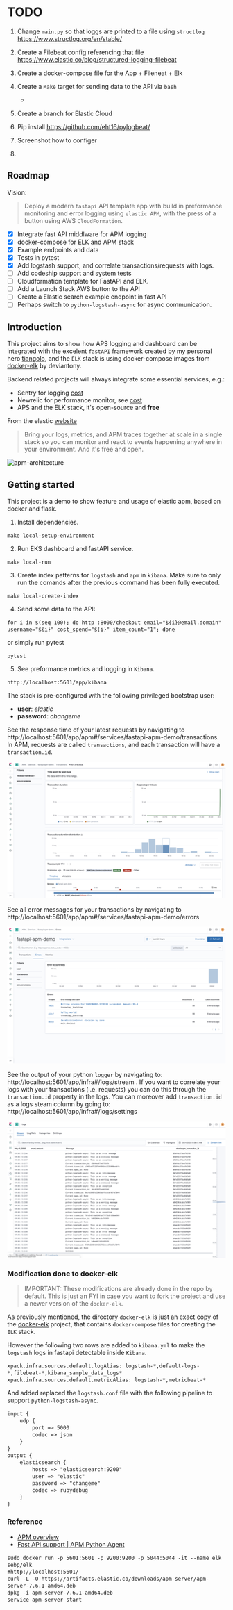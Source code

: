 # TODO
1. Change `main.py` so that loggs are printed to a file using `structlog` https://www.structlog.org/en/stable/
2. Create a Filebeat config referencing that file https://www.elastic.co/blog/structured-logging-filebeat
3. Create a docker-compose file for the App + Fileneat + Elk
4. Create a `Make` target for sending data to the API via `bash`

	- 


1. Create a branch for Elastic Cloud
2. Pip install https://github.com/eht16/pylogbeat/
3. Screenshot how to configer

1. 

## Roadmap
Vision:
> Deploy a modern `fastapi` API template app with build in preformance monitoring and error logging using `elastic APM`, with the press of a button using AWS `CloudFormation`. 

- [x] Integrate fast API middlware for APM logging
- [x] docker-compose for ELK and APM stack
- [x] Example endpoints and data
- [x] Tests in pytest
- [x] Add logstash support, and correlate transactions/requests with logs. 
- [ ] Add codeship support and system tests
- [ ] Cloudformation template for FastAPI and ELK. 
- [ ] Add a Launch Stack AWS button to the API
- [ ] Create a Elastic search example endpoint in fast API 
- [ ] Perhaps switch to `python-logstash-async` for async communication. 

## Introduction

This project aims to show how APS logging and dashboard can be integrated with the excelent `fastAPI` framework created by my personal hero [tiangolo](https://github.com/tiangolo), and the `ELK` stack is using docker-compose images from [docker-elk](https://github.com/deviantony/docker-elk) by deviantony. 

Backend related projects will always integrate some essential services, e.g.:

- Sentry for logging [cost](https://sentry.io/pricing)
- Newrelic for performance monitor, see [cost](https://newrelic.com/application-monitoring/pricing)
- APS and the ELK stack, it's open-source and **free**

From the elastic [website](https://www.elastic.co/observability)
> Bring your logs, metrics, and APM traces together at scale in a single stack so you can monitor and react to events happening anywhere in your environment. And it's free and open.

![apm-architecture](https://www.elastic.co/guide/en/apm/get-started/current/images/apm-architecture-cloud.png)

## Getting started

This project is a demo to show feature and usage of elastic apm, based on docker and flask.

1. Install dependencies. 
```
make local-setup-environment
```

2. Run EKS dashboard and fastAPI service. 
```
make local-run
```

3. Create index patterns for `logstash` and `apm` in `kibana`. Make sure to only run the comands after the previous command has been fully executed. 
```
make local-create-index
```

4. Send some data to the API:
```
for i in $(seq 100); do http :8000/checkout email="${i}@email.domain" username="${i}" cost_spend="${i}" item_count="1"; done
```
or simply run pytest
```
pytest
```

5. See preformance metrics and logging in `Kibana`. 
```
http://localhost:5601/app/kibana
```
The stack is pre-configured with the following privileged bootstrap user:

- **user**: *elastic*
- **password**: *changeme*

See the response time of your latest requests by navigating to http://localhost:5601/app/apm#/services/fastapi-apm-demo/transactions. In APM, requests are called `transactions`, and each transaction will have a `transaction.id`. 

![](screenshots/transaction.png)

See all error messages for your transactions by navigating to http://localhost:5601/app/apm#/services/fastapi-apm-demo/errors

![](screenshots/errors.png)

See the output of your python `logger` by navigating to: http://localhost:5601/app/infra#/logs/stream . If you want to correlate your logs with your transactions (i.e. requests) you can do this through the `transaction.id` property in the logs. You can moreover add `transaction.id` as a logs steam column by going to: http://localhost:5601/app/infra#/logs/settings

![](screenshots/logs.png)



### Modification done to docker-elk
> IMPORTANT: These modifications are already done in the repo by default. This is just an FYI in case you want to fork the project and use a newer version of the `docker-elk`. 

As previously mentioned, the directory `docker-elk` is just an exact copy of the [docker-elk](https://github.com/deviantony/docker-elk) project, that contains `docker-compose` files for creating the `ELK` stack. 

However the following two rows are added to `kibana.yml` to make the `logstash` logs in fastapi detectable inside `Kibana`.
```
xpack.infra.sources.default.logAlias: logstash-*,default-logs-*,filebeat-*,kibana_sample_data_logs*
xpack.infra.sources.default.metricAlias: logstash-*,metricbeat-*
```

And added replaced the `logstash.conf` file with the following pipeline to support `python-logstash-async`.
```
input {
	udp {
		port => 5000
		codec => json
	}
}
output {
	elasticsearch {
		hosts => "elasticsearch:9200"
		user => "elastic"
		password => "changeme"
		codec => rubydebug
	}
}

```
### Reference
- [APM overview](https://www.elastic.co/guide/en/apm/get-started/7.6/index.html)
- [Fast API support | APM Python Agent](https://www.elastic.co/guide/en/apm/agent/python/master/starlette-support.html)

```
sudo docker run -p 5601:5601 -p 9200:9200 -p 5044:5044 -it --name elk sebp/elk
#http://localhost:5601/
curl -L -O https://artifacts.elastic.co/downloads/apm-server/apm-server-7.6.1-amd64.deb
dpkg -i apm-server-7.6.1-amd64.deb
service apm-server start
```